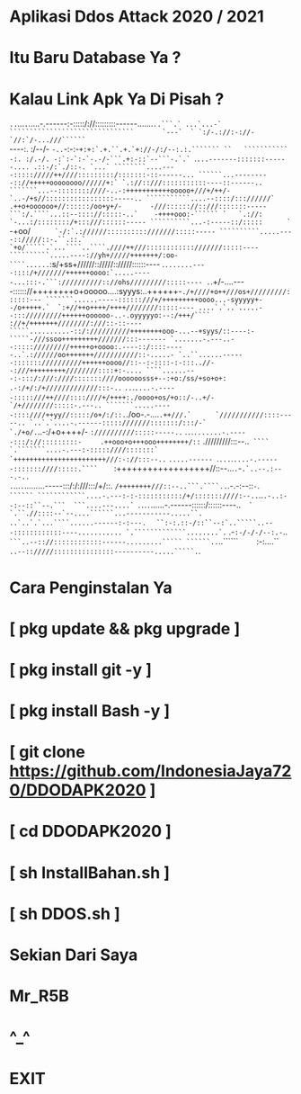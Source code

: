 # Aplikasi Ddos Attack 2020 / 2021 
# Itu Baru Database Ya ?
# Kalau Link Apk Ya Di Pisah ?

`..`...`.`.....-.------:-:::::/://:::::::::------.......``..```.` ...`...-`                         
```````````````````````````````       `---`  ` `:/-.://:-://-`//:`/-...///`````` ``                 
                   ----:. :/--/- `-..`-:-:-`````+:+:`.+.``.+.`+://-/:/--:.:.``````` ``   ```````````
                   -:. :/.-/. -:`:-`:-`-.-/-```.+:-::`--```-.`.` `````.``...-------:::::::------....
                   .::-/:`./::-. `...` ````````....----::::://///++////:::::::::/:::::::-::------...
                    ``````...---------:://+++++oooooooo//////+:` `.://::///:::::::::::----::------..
        ```````...--::::::::////-..-:+++++++++++ooooo+///+/++/-    `..-/+s//:::::::::::::::::-----..
```````````....--::::/::://////`    .++o+oooooo+//::::::/oo+y+/-       -///:::::://::///:::::::-----
```:/.````...::--:::://:::::-..`    -++++ooo:-`````` `   `.://:   `-...:/::::::::/+:::///::::::-----
``````````...-:-----::/:::::      ` ``-+oo/```````````      `-/:`.://////::::::::::///////:::::-----
``````````.....----:://///::-.``.::.` `+o/`````.`...````..````.////++///::::::::::::///////:::::----
``````````.....----://yh+/////+++++++/:oo-````......```````````:s/+ss+//////:://///:://///::::::----
.``````.......----::::/+///////++++++oooo:`.....-----...:::-.```://////////:://ohs/////////:::::----
.``````.+/-....----:::::://++++++++o+ooooo....:syyys:..++++++-```./+////+o++///os+/////////::::::---
```````......-----::::::///+/+++++++++oooo...-syyyyy+--/o+++++.`  `:+//++o++++/++++////////:::::----
....`.`..`.....--::://///////++++++oooooo-..-.oyyyyyo:--:/+++/```` ://+/+++++++////////:///::-::----
`````..........-::/://////////++++++++ooo-...--+syys/::----:-`````-///ssoo+++++++++///////:::-------
`.......-.---..--::::://///////+++++o+oooo:.----::/::::-----..`.://////oo+++++++///////////::-.....-
`..``......------::::::://////////++++++oooo//::--:-::::-:-:::..//--:///+++++++++////////::::+:-....
````......---:-:::/:///:////:::::::////oooooosss+--:+o:/ss/+so+o+:   .-:/+/:/+/////////////:::-..```
`..`.`....-.-----:::::///++////::::////+/++++:./oooo+os/+o::/-..+/-`    ``   `/+////////:::::-.---..
```````.....-----::::////++yy//:::::/o+/:/::.``./oo-.-....`````.++///.`      `///////////::::-----..
`..`.`....-.------:::::///////:::::::/:::/-`  `./+o/.`````..-:/+o++++/-    `://////////:::::-----..`
.`.`.`.......-.-----:::/://:::::::::-`   `    .++ooo+o+++ooo++++++++/::`   ./////////:::--..``` ````
`.```````....-.---:-:::::////:::::::`        `+++++++++++++++++++++++///:-://:::--..``` `.....------
`.`...`.`....-.------:::::::////:::::.````    `:++++++++++++++++++//::--...`.`-``.`..--.:---.-..``  
`.`...`.`.........-----:::/:/:///:::/+/::.    `/++++++++///::--..```.````..`.-.-:--::`-`.``   ``````
````````````....-.---:-:-:::::::::::/+/:::::::////:--..``..````.-..:--:--::``--.```  ```....---....`
````.`.`.`.`......-.------::::::/::::::----..```  ` `.``.//::::--`--....``````...-----------.....``.
..`..`.`...````......------:-:---.``` ```  ``:-:.::-/::``--:`..`````..---::::::::::::----...........
`.`````````````........`.```         .-`:-/-/-/--:.-`..` ```..--:://::::::::::::------.........`````
``````..`..``````               `    `:-:....``   `..--:://///:::::::::::::::----------.....`````.`.

# Cara Penginstalan Ya
# [ pkg update && pkg upgrade ]
# [ pkg install git -y  ]
# [ pkg install Bash -y ]
# [ git clone https://github.com/IndonesiaJaya720/DDODAPK2020 ]
# [ cd DDODAPK2020 ]
# [ sh InstallBahan.sh ]
# [ sh DDOS.sh ]

# Sekian Dari Saya
# Mr_R5B
# ^_^
# EXIT
